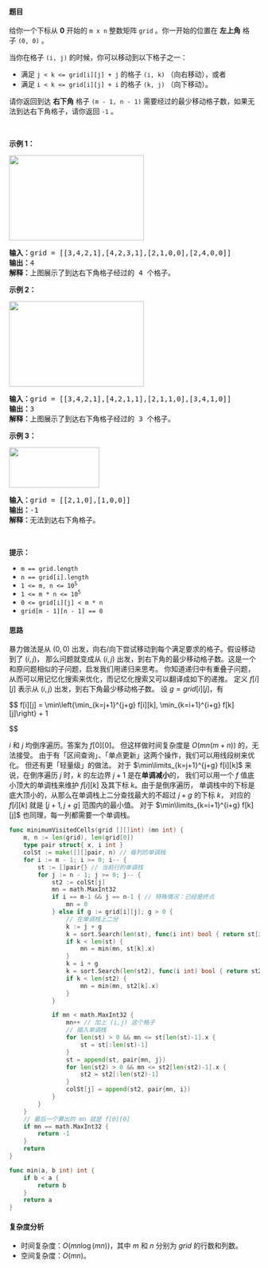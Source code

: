 #### 题目

<p>给你一个下标从 <strong>0</strong> 开始的 <code>m x n</code> 整数矩阵 <code>grid</code> 。你一开始的位置在 <strong>左上角</strong> 格子 <code>(0, 0)</code> 。</p>

<p>当你在格子 <code>(i, j)</code> 的时候，你可以移动到以下格子之一：</p>

<ul>
	<li>满足 <code>j < k <= grid[i][j] + j</code> 的格子 <code>(i, k)</code> （向右移动），或者</li>
	<li>满足 <code>i < k <= grid[i][j] + i</code> 的格子 <code>(k, j)</code> （向下移动）。</li>
</ul>

<p>请你返回到达 <strong>右下角</strong> 格子 <code>(m - 1, n - 1)</code> 需要经过的最少移动格子数，如果无法到达右下角格子，请你返回 <code>-1</code> 。</p>

<p> </p>

<p><strong>示例 1：</strong></p>

<p><img alt="" src="https://assets.leetcode.com/uploads/2023/01/25/ex1.png" style="width: 271px; height: 171px;"/></p>

<pre><b>输入：</b>grid = [[3,4,2,1],[4,2,3,1],[2,1,0,0],[2,4,0,0]]
<b>输出：</b>4
<b>解释：</b>上图展示了到达右下角格子经过的 4 个格子。
</pre>

<p><strong>示例 2：</strong></p>

<p><img alt="" src="https://assets.leetcode.com/uploads/2023/01/25/ex2.png" style="width: 271px; height: 171px;"/></p>

<pre><b>输入：</b>grid = [[3,4,2,1],[4,2,1,1],[2,1,1,0],[3,4,1,0]]
<b>输出：</b>3
<strong>解释：</strong>上图展示了到达右下角格子经过的 3 个格子。
</pre>

<p><strong>示例 3：</strong></p>

<p><img alt="" src="https://assets.leetcode.com/uploads/2023/01/26/ex3.png" style="width: 181px; height: 81px;"/></p>

<pre><b>输入：</b>grid = [[2,1,0],[1,0,0]]
<b>输出：</b>-1
<b>解释：</b>无法到达右下角格子。
</pre>

<p> </p>

<p><strong>提示：</strong></p>

<ul>
	<li><code>m == grid.length</code></li>
	<li><code>n == grid[i].length</code></li>
	<li><code>1 <= m, n <= 10<sup>5</sup></code></li>
	<li><code>1 <= m * n <= 10<sup>5</sup></code></li>
	<li><code>0 <= grid[i][j] < m * n</code></li>
	<li><code>grid[m - 1][n - 1] == 0</code></li>
</ul>

#### 思路

暴力做法是从 $(0,0)$ 出发，向右/向下尝试移动到每个满足要求的格子。假设移动到了 $(i,j)$，
那么问题就变成从 $(i,j)$ 出发，到右下角的最少移动格子数。这是一个和原问题相似的子问题，启发我们用递归来思考。
你知道递归中有重叠子问题，从而可以用记忆化搜索来优化，而记忆化搜索又可以翻译成如下的递推。
定义 $f[i][j]$ 表示从 $(i,j)$ 出发，到右下角最少移动格子数。
设 $g=\textit{grid}[i][j]$，有

$$
f[i][j] = \min\left\{\min_{k=j+1}^{j+g} f[i][k], \min_{k=i+1}^{i+g} f[k][j]\right\} + 1

$$

$i$ 和 $j$ 均倒序遍历。答案为 $f[0][0]$。
但这样做时间复杂度是 $O(mn(m+n))$ 的，无法接受。
由于有「区间查询」、「单点更新」这两个操作，我们可以用线段树来优化。
但还有更「轻量级」的做法。
对于 $\min\limits_{k=j+1}^{j+g} f[i][k]$ 来说，在倒序遍历 $j$ 时，$k$ 的左边界 $j+1$ 是在**单调减小**的，
我们可以用一个 $f$ 值底小顶大的单调栈来维护 $f[i][k]$ 及其下标 $k$。由于是倒序遍历，
单调栈中的下标是底大顶小的，从那么在单调栈上二分查找最大的不超过 $j+g$ 的下标 $k$，
对应的 $f[i][k]$ 就是 $[j+1, j+g]$ 范围内的最小值。
对于 $\min\limits_{k=i+1}^{i+g} f[k][j]$ 也同理，每一列都需要一个单调栈。

```go  
func minimumVisitedCells(grid [][]int) (mn int) {
	m, n := len(grid), len(grid[0])
	type pair struct{ x, i int }
	colSt := make([][]pair, n) // 每列的单调栈
	for i := m - 1; i >= 0; i-- {
		st := []pair{} // 当前行的单调栈
		for j := n - 1; j >= 0; j-- {
			st2 := colSt[j]
			mn = math.MaxInt32
			if i == m-1 && j == n-1 { // 特殊情况：已经是终点
				mn = 0
			} else if g := grid[i][j]; g > 0 {
				// 在单调栈上二分
				k := j + g
				k = sort.Search(len(st), func(i int) bool { return st[i].i <= k })
				if k < len(st) {
					mn = min(mn, st[k].x)
				}
				k = i + g
				k = sort.Search(len(st2), func(i int) bool { return st2[i].i <= k })
				if k < len(st2) {
					mn = min(mn, st2[k].x)
				}
			}

			if mn < math.MaxInt32 {
				mn++ // 加上 (i,j) 这个格子
				// 插入单调栈
				for len(st) > 0 && mn <= st[len(st)-1].x {
					st = st[:len(st)-1]
				}
				st = append(st, pair{mn, j})
				for len(st2) > 0 && mn <= st2[len(st2)-1].x {
					st2 = st2[:len(st2)-1]
				}
				colSt[j] = append(st2, pair{mn, i})
			}
		}
	}
	// 最后一个算出的 mn 就是 f[0][0]
	if mn == math.MaxInt32 {
		return -1
	}
	return
}

func min(a, b int) int {
	if b < a {
		return b
	}
	return a
}
```

#### 复杂度分析

- 时间复杂度：$O(mn\log(mn))$，其中 $m$ 和 $n$ 分别为 $\textit{grid}$ 的行数和列数。
- 空间复杂度：$O(mn)$。
